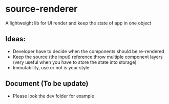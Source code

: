 # source-renderer
A lightweight lib for UI render and keep the state of app in one object

## Ideas:
- Developer have to decide when the components should be re-rendered
- Keep the source (the input) reference throw multiple component layers (very useful when you have to store the state into storage)
- Immutability, use or not is your style

## Document (To be update)
- Please look the dev folder for example
